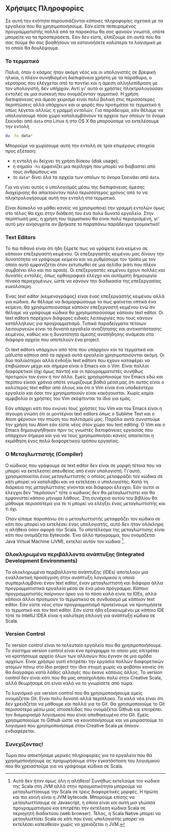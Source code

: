 ## Χρήσιμες Πληροφορίες

Σε αυτή την ενότητα παρουσιάζονται κάποιες πληροφορίες σχετικά με τα εργαλεία που θα χρησιμοποιήσουμε.
Εάν είστε πεπειραμένος προγραμματιστής πολλά από τα παρακάτω θα σας φανούν γνωστά, οπότε μπορείτε να τα προσπεράσετε.
Εάν δεν είστε, ελπίζουμε ότι αυτά που θα σας πούμε θα σας βοηθήσουν να κατανοήσετε καλύτερα το λογισμικό με το οποίο θα δουλέψουμε.



### Το τερματικό

Παλιά, όταν ο κόσμος ήταν ακόμη νέος και οι υπολογιστές σε βρεφική ηλικία, η πλέον συνηθισμένη διεπιφάνεια χρήστη με τα παράθυρα, ο κέρσορας που ελέγχεται από το ποντίκι και η άμεση αλληλεπίδραση με τον υπολογιστή, δεν υπήρχαν.
Αντί γι' αυτά οι χρήστες πληκτρολογούσαν εντολές σε μια συσκευή που ονομάζονταν *τερματικό*.
Η χρήση διεπιφάνειας για άμεσο χειρισμό είναι πολύ βολική στις περισσότερες περιπτώσεις αλλά υπάρχουν και οι φορές που προτιμάται το τερματικό ή όπως λέγεται αλλιώς η *γραμμή εντολών*.
Για παράδειγμα, εάν θέλαμε να υπολογίσουμε πόσο χώρο καταλαμβάνουν τα αρχεία των οποίων το όνομα ξεκινάει από `data` στα Linux ή στο OS X θα μπορούσαμε να εκτελέσουμε την εντολή

```bash
du -hs data*
```

Μπορούμε να χωρίσουμε αυτή την εντολή σε τρία επιμέρους στοιχεία προς εξέταση:

- η εντολή `du` δείχνει τη χρήση δίσκου (disk usage);
- η σημαία `-hs` εμφανίζει μια περίληψη που μπορεί να διαβαστεί από τους ανθρώπους και
- το `data*` δίνει όλα τα αρχεία των οποίων το όνομα ξεκινάει από `data`.

Για να γίνει αυτός ο υπολογισμός μέσω της διεπιφάνειας άμεσης διαχείρισης θα απαιτούνταν πολύ περισσότερος χρόνος από το να πληκτρολογήσουμε αυτή την εντολή στο τερματικό.
 
Είναι δύσκολο να μάθει κανείς να χρησιμοποιεί την γραμμή εντολών όμως στο τέλος θα έχει στην διάθεσή του ένα πολύ δυνατό εργαλείο.
Στην περίπτωσή μας, η χρήση του τερματικού θα είναι πολύ περιορισμένη, γι' αυτό μην ανησυχείτε αν βρήκατε το παραπάνω παράδειγμα τρομακτικό!


### Text Editors

Το πιο πιθανό είναι ότι ήδη ξέρετε πως να γράψετε ένα κείμενο σε κάποιον επεξεργαστή κειμένου.
Οι επεξεργαστές κειμένου μας δίνουν την δυνατότητα να γράψουμε κείμενο και να ρυθμίσουμε τον τρόπο με τον οποίο αυτό εμφανίζεται όταν εκτυπωθεί σε μια σελίδα (κάτι που πλέον συμβαίνει όλο και πιο αραιά).
Οι επεξεργαστές κειμένου έχουν πολλές και δυνατές εντολές, όπως ορθογραφικό έλεγχο και αυτόματη δημιουργία πίνακα περιεχομένων, ώστε να κάνουν την διαδικασία της επεξεργασίας ευκολότερη.

Ένας *text editor* (κειμενογράφος) είναι ένας επεξεργαστής κειμένου αλλά για κώδικα.
Αν θέλαμε να διαμορφώσουμε το πως φαίνεται οπτικά ένα κείμενο, θα χρησιμοποιούσαμε κάποιον επεξεργαστή κειμένου ενώ αν θέλαμε να γράψουμε κώδικα θα χρησιμοποιούσαμε κάποιον text editor. Οι text editors παρέχουν διάφορες ειδικές λειτουργίες που τους κάνουν κατάλληλους για προγραμματισμό.
Τυπικά παραδείγματα τέτοιων λειτουργειών είναι τα δυνατά εργαλεία αναζήτησης και αντικατάστασης κειμένου, καθώς και η δυνατότητα άμεσης αναπήδησης ανάμεσα στα διάφορα αρχεία που αποτελούν ένα project.

Οι text editors υπάρχουν από τότε που υπάρχουν και τα τερματικά και μάλιστα κάποια από τα αρχικά αυτά εργαλεία χρησιμοποιούνται ακόμη.
Οι δύο παλαιότεροι αλλά ένδοξοι text editors που έχουν καταφέρει να επιβιώσουν μέχρι και σήμερα είναι ο Emacs και ο Vim.
Είναι πολλοί διαφορετικοί (όχι όμως πάντα) και οι προγραμματιστές συνήθως προτιμούν τον έναν ή τον άλλο.
Εμείς χρησιμοποιούμε τον Emacs εδώ και περίπου είκοσι χρόνια οπότε γνωρίζουμε βαθιά μέσα μας ότι αυτός είναι ο καλύτερος text editor από όλους και ότι ο Vim είναι ένα υποδεέστερο εργαλείο και όσοι τον χρησιμοποιούν είναι κακόγουστοι.
Χωρίς καμία αμφιβολία οι χρήστες του Vim σκέφτονται τα ίδια για εμάς.

Εάν υπάρχει κάτι που ενώνει τους χρήστες του Vim και του Emacs είναι η σίγουρη γνώση ότι οι μοντέρνοι text editors όπως ο Sublime Text και ο Atom φέρνουν την πτώση του πολιτισμού μας.
Παρόλα αυτά συνιστούμε την χρήση του Atom εάν είστε νέος στον χώρο του text editing.
Ο Vim και ο Emacs δημιουργήθηκαν πριν τις γνωστές διεπιφάνειες εργασίας που υπάρχουν σήμερα και για να τους χρησιμοποιήσει κανείς απαιτείται η εκμάθηση ένος πολύ διαφορετικού τρόπου εργασίας.


### Ο Μεταγλωττιστής (Compiler)

Ο κώδικας που γράφουμε σε text editor δεν είναι σε μορφή τέτοια που να μπορεί να εκτελεστεί απευθείας από έναν υπολογιστή.
Γι'αυτό, χρησιμοποιείται ένας *μεταγλωττιστής* ο οποίος μεταφράζει τον κώδικα σε κάτι μπορεί να καταλάβει και να εκτελέσει ο υπολογιστής.
Κατά τη διάρκεια της μεταγλώττισης γίνονται και διάφοροι έλεγχοι.
Εάν αυτοί οι έλεγχοι δεν "περάσουν" τότε ο κώδικας δεν θα μεταγλωττιστεί και θα εμφανιστεί κάποιο μήνυμα λάθους.
Στη συνέχεια αυτού του βιβλίου θα μάθουμε περισσότερα για το τι μπορεί να ελέγξει ένας μεταγλωττιστής και τι όχι.

Όταν είπαμε παραπάνω ότι ο μεταγλωττιστής μεταφράζει τον κώδικα σε κάτι που μπορεί να εκτελέσει ένας υπολογιστής, αυτό δεν ήταν ολόκληρη η αλήθεια όσον αφορά την Scala.
Το αποτέλεσμα της μεταγλώττισης είναι κάτι που ονομάζεται bytecode. Ένα άλλο πρόγραμμα, που ονομάζεται Java Virtual Machine (JVM), εκτελεί αυτόν τον κώδικα [^επιπλοκές].


### Ολοκληρωμένα περιβάλλοντα ανάπτυξης (Integrated Development Environments)

Τα ολοκληρωμένα περιβάλλοντα ανάπτυξης (IDEs) αποτελούν μια εναλλακτική προσέγγιση στην ανάπτυξη λογισμικού η οποία συμπεριλαμβάνει έναν text editor, έναν μεταγλωττιστή και διάφορα άλλα προγραμματιστικά εργαλεία μέσα σε ένα μόνο πρόγραμμα.
Κάποιο προγραμματιστές παίρνουν όρκο για το πόσο καλά είναι τα IDEs, αλλά κάποιοι άλλοι προτιμούν το τερματικού σε συνδυασμό με κάποιον text editor.
Εάν είστε νέος στον προγραμματισμό προτείνουμε να προτιμήσετε το τερματικό και τον text editor.
Εάν είστε ήδη εξοικειωμένοι με κάποιο IDE τότε το IntelliJ IDEA είναι η καλύτερη επιλογή για ανάπτυξη κώδικα σε Scala.


### Version Control

Το version control είναι το τελευταίο εργαλείο που θα χρησιμοποιήσουμε.
Το σύστημα version control είναι ένα πρόγραμμα το οποίο μας επιτρέπει να κρατήσουμε αρχείο όλων των αλλαγών που έγιναν σε μια ομάδα αρχείων.
Είναι χρήσιμο γιατί επιτρέπει την εργασία πολλών διαφορετικών ατόμων πάνω στο ίδιο project την ίδια στιγμή χωρίς να φοβάται κανείς ότι θα διαγράψει κατά λάθος αλλαγές που έκανε κάποιος άλλος.
Το version control δεν είναι κάτι που θα μας απασχολήσει πολύ στην Creative Scala, αλλά θεωρήσαμε ότι είναι καλό να το γνωρίσετε από τώρα.

Το λογισμικό για version control που θα χρησιμοποιήσουμε εμείς ονομάζεται Git.
Είναι πολύ δυνατό αλλά περίπλοκο.
Τα καλά νέα είναι ότι δεν χρειάζεται να μάθουμε και πολλά για το Git.
Θα χρησιμοποιούμε το Git περισσότερο μέσω μιας ιστοσελίδας που ονομάζεται Github και επιτρέπει τον διαμοιρασμό λογισμικού που είναι αποθηκευμένο στο Git.
Εμείς χρησιμοποιούμε το Github ώστε να κοινοποιήσουμε και να μοιραστούμε το λογισμικό που χρησιμοποιήσαμε στην Creative Scala με όποιον ενδιαφέρεται.


### Συνεχίζοντας!

Τώρα που αποκτήσαμε μερικές πληροφορίες για τα εργαλεία που θα χρησιμοποιήσουμε ας προχωρήσουμε στην εγκατάσταση του λογισμικού που θα χρειαστούμε για να γράψουμε κώδικα σε Scala.


[^επιπλοκές]: Αυτά δεν ήταν όμως όλη η αλήθεια! Συνήθως εκτελούμε τον κώδικα της Scala στη JVM αλλά στην πραγματικότητα μπορούμε να μεταγλωττίσουμε την Scala σε τρεις διαφορετικές μορφές. Η πρώτη και πιο κοινή είναι η JVM bytecode. Μπορούμε επίσης να μεταγλωττίσουμε σε Javascript, η οποία είναι και αυτή μια γλώσσα προγραμματισμού και επιτρέπει την εκτέλεση κώδικα Scala σε περιηγητή διαδικτύου (web browser). Τέλος, η Scala Native μπορεί να  μεταγλωττίσει Scala σε κάτι που ένας υπολογιστής *μπορεί* να εκτελέσει κατευθείαν χωρίς να χρειάζεται η JVM.

